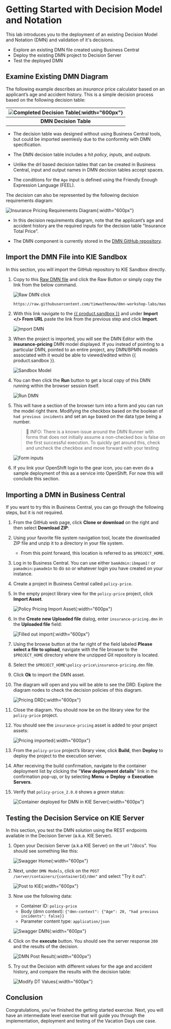 # Getting Started with Decision Model and Notation

This lab introduces you to the deployment of an existing Decision Model and Notation (DMN) and validation of it's decisions.

- Explore an existing DMN file created using Business Central
- Deploy the existing DMN project to Decision Server
- Test the deployed DMN

## Examine Existing DMN Diagram

The following example describes an *insurance* price calculator based on an applicant’s age and accident history. This is a simple decision process based on the following decision table:

|  ![Completed Decision Table](../99_images/business_automation/dmn/insurance-price-dt.png){:width="600px"}  |
| :--:|
|  **DMN Decision Table**|

- The decision table was designed without using Business Central tools, but could be imported seemlesly due to the conformity with DMN specification.

- The DMN decision table includes a *hit policy*, *inputs*, and *outputs*.

- Unlike the drl based decision tables that can be created in Business Central, input and output names in DMN decision tables accept spaces.

- The conditions for the `Age` input is defined using the Friendly Enough Expression Language (FEEL).

The *decision* can also be represented by the following decision requirements diagram:

![Insurance Pricing Requirements Diagram](../99_images/business_automation/dmn/insurance-price-drd.png){:width="600px"}

- In this decision requirements diagram, note that the applicant’s age and accident history are the required inputs for the decision table "Insurance Total Price".

- The DMN component is currently stored in the [DMN GitHub repository](https://github.com/timwuthenow/dmn-workshop-labs).

## Import the DMN File into KIE Sandbox

In this section, you will import the GitHub repository to KIE Sandbox directly.

1. Copy to this [Raw DMN file](https://github.com/timwuthenow/dmn-workshop-labs/blob/master/policy-price/insurance-pricing.dmn) and click the Raw Button or simply copy the link from the below command.

    ![Raw DMN click](../99_images/business_automation/dmn/raw-dmn-button.png)

    ~~~bash
    https://raw.githubusercontent.com/timwuthenow/dmn-workshop-labs/master/policy-price/insurance-pricing.dmn
    ~~~

1. With this link navigate to the [{{ product.sandbox }}](https://sandbox.kie.org) and under **Import </> From URL** paste the link from the previous step and click **Import**.

    ![Import DMN](../99_images/business_automation/dmn/import-dmn.png)

1. When the project is imported, you will see the DMN Editor with the **insurance-pricing** DMN model displayed. If you instead of pointing to a particular DMN, pointed to an entire project, any DMN/BPMN models associated with it would be able to viewed/edited within {{ product.sandbox }}.

    ![Sandbox Model](../99_images/business_automation/dmn/imported-dmn.png)

1. You can then click the **Run** button to get a local copy of this DMN running within the browser session itself.

    ![Run DMN](../99_images/business_automation/dmn/dmn-run.png)

1. This will have a section of the browser turn into a form and you can run the model right there. Modifying the checkbox based on the boolean of `had previous incidents` and set an `Age` based on the data type being a number.

    > 📘 INFO: There is a known issue around the DMN Runner with forms that does not initially assume a non-checked box is false on the first successful execution. To quickly get around this, check and uncheck the checkbox and move forward with your testing

    ![Form inputs](../99_images/business_automation/dmn/form-input-exec.png)

1. If you link your OpenShift login to the gear icon, you can even do a sample deployment of this as a service into OpenShift. For now this will conclude this section.

## Importing a DMN in Business Central

If you want to try this in Business Central, you can go through the following steps, but it is not required.

1. From the GitHub web page, click **Clone or download** on the right and then select **Download ZIP**:

1. Using your favorite file system navigation tool, locate the downloaded ZIP file and unzip it to a directory in your file system.

    - From this point forward, this location is referred to as `$PROJECT_HOME`.

1. Log in to Business Central. You can use either `bamAdmin:ibmpam1!` or `pamadmin:pamadm1n` to do so or whatever login you have created on your instance.

1. Create a project in Business Central called `policy-price`.

1. In the empty project library view for the `policy-price` project, click **Import Asset**.

    ![Policy Pricing Import Asset](../99_images/business_automation/dmn/policy-price-importing-items.png){:width="600px"}

1. In the **Create new Uploaded file** dialog, enter `insurance-pricing.dmn` in the **Uploaded file** field:

    ![Filled out import](../99_images/business_automation/dmn/insurance-pricing-dmn-name.png){:width="600px"}

1. Using the browse button at the far right of the field labeled **Please select a file to upload**, navigate with the file browser to the `$PROJECT_HOME` directory where the unzipped Git repository is located.

1. Select the `$PROJECT_HOME\policy-price\insurance-pricing.dmn` file.

1. Click **Ok** to import the DMN asset.

1. The diagram will open and you will be able to see the DRD. Explore the diagram nodes to check the decision policies of this diagram. 

    ![Pricing DRD](../99_images/business_automation/dmn/insurance-pricing-drd-added.png){:width="600px"}

1. Close the diagram. You should now be on the library view for the `policy-price` project.

1. You should see the `insurance-pricing` asset is added to your project assets:

    ![Pricing imported](../99_images/business_automation/dmn/insurance-pricing-dmn-added.png){:width="600px"}

1. From the `policy-price` project’s library view, click **Build**, then **Deploy** to deploy the project to the execution server.

1. After receiving the build confirmation, navigate to the container deployment list by clicking the "**View deployment details**" link in the confirmation pop-up, or by selecting **Menu → Deploy → Execution Servers**.

1. Verify that `policy-price_2.0.0` shows a *green* status:

    ![Container deployed for DMN in KIE Server](../99_images/business_automation/dmn/policy-price-container.png){:width="600px"}

## Testing the Decision Service on KIE Server

In this section, you test the DMN solution using the REST endpoints available in the Decision Server (a.k.a. KIE Server).

1. Open your Decision Server (a.k.a KIE Server) on the url "/docs". You should see something like this:

    ![Swagger Home](../99_images/business_automation/dmn/kie-server-swagger-ui.png){:width="600px"}

1. Next, under `DMN Models`, click on the `POST /server/containers/{containerId}/dmn"` and select "Try it out": 

   ![Post to KIE](../99_images/business_automation/dmn/kie-server-try-it-out.png){:width="600px"}

1. Now use the following data:

   - Container ID: `policy-price`
   - Body (dmn context): `{"dmn-context": {"Age": 20, "had previous incidents": false}}`
   - Parameter content type: `application/json`

   ![Swagger DMN](../99_images/business_automation/dmn/kie-server-post-data.png){:width="600px"}

1. Click on the **execute** button. You should see the server response `200` and the results of the decision.

    ![DMN Post Result](../99_images/business_automation/dmn/kie-server-dmn-result.png){:width="600px"}

1. Try out the Decision with different values for the age and accident history, and compare the results with the decision table:

   ![Modify DT Values](../99_images/business_automation/dmn/insurance-price-dt.png){:width="600px"}

## Conclusion

Congratulations, you've finished the getting started exercise. Next, you will have an intermediate level exercise that will guide you through the implementation, deployment and testing of the Vacation Days use case.
